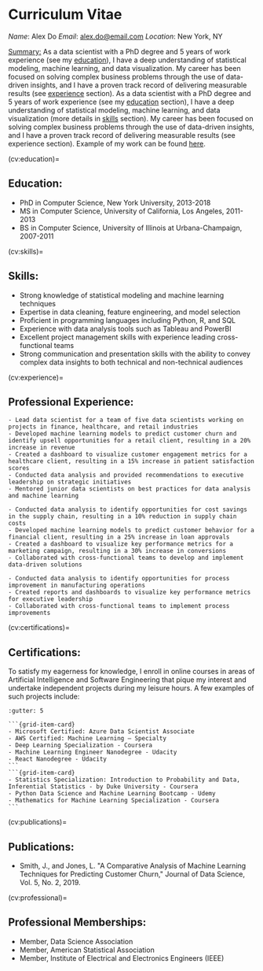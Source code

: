 # Curriculum Vitae

*Name*: Alex Do 
*Email*: alex.do@email.com 
*Location*: New York, NY

<u>Summary:</u>
As a data scientist with a PhD degree and 5 years of work experience (see my [education](cv:education)), I have a deep understanding of statistical modeling, machine learning, and data visualization. My career has been focused on solving complex business problems through the use of data-driven insights, and I have a proven track record of delivering measurable results (see [experience](cv:experience) section). As a data scientist with a PhD degree and 5 years of work experience (see my [education](cv:education) section), I have a deep understanding of statistical modeling, machine learning, and data visualization (more details in [skills](cv:skills) section). My career has been focused on solving complex business problems through the use of data-driven insights, and I have a proven track record of delivering measurable results (see experience section). Example of my work can be found [here](analysis_example.ipynb).

(cv:education)=
## Education:
- PhD in Computer Science, New York University, 2013-2018
- MS in Computer Science, University of California, Los Angeles, 2011-2013
- BS in Computer Science, University of Illinois at Urbana-Champaign, 2007-2011

(cv:skills)=
## Skills:
- Strong knowledge of statistical modeling and machine learning techniques
- Expertise in data cleaning, feature engineering, and model selection
- Proficient in programming languages including Python, R, and SQL
- Experience with data analysis tools such as Tableau and PowerBI
- Excellent project management skills with experience leading cross-functional teams
- Strong communication and presentation skills with the ability to convey complex data insights to both technical and non-technical audiences

(cv:experience)=
## Professional Experience:
```{dropdown} **Data Scientist, ABC Corporation, New York, NY, 2018-present**
- Lead data scientist for a team of five data scientists working on projects in finance, healthcare, and retail industries
- Developed machine learning models to predict customer churn and identify upsell opportunities for a retail client, resulting in a 20% increase in revenue
- Created a dashboard to visualize customer engagement metrics for a healthcare client, resulting in a 15% increase in patient satisfaction scores
- Conducted data analysis and provided recommendations to executive leadership on strategic initiatives
- Mentored junior data scientists on best practices for data analysis and machine learning
```
```{dropdown} **Data Scientist, XYZ Corporation, Los Angeles, CA, 2016-2018**
- Conducted data analysis to identify opportunities for cost savings in the supply chain, resulting in a 10% reduction in supply chain costs
- Developed machine learning models to predict customer behavior for a financial client, resulting in a 25% increase in loan approvals
- Created a dashboard to visualize key performance metrics for a marketing campaign, resulting in a 30% increase in conversions
- Collaborated with cross-functional teams to develop and implement data-driven solutions
```
```{dropdown} **Data Analyst, DEF Corporation, Urbana-Champaign, IL, 2011-2016**
- Conducted data analysis to identify opportunities for process improvement in manufacturing operations
- Created reports and dashboards to visualize key performance metrics for executive leadership
- Collaborated with cross-functional teams to implement process improvements
```

(cv:certifications)=
## Certifications:
To satisfy my eagerness for knowledge, I enroll in online courses in areas of Artificial Intelligence and Software Engineering that pique my interest and undertake independent projects during my leisure hours. A few examples of such projects include:

````{grid}
:gutter: 5

```{grid-item-card}
- Microsoft Certified: Azure Data Scientist Associate
- AWS Certified: Machine Learning – Specialty
- Deep Learning Specialization - Coursera
- Machine Learning Engineer Nanodegree - Udacity
- React Nanodegree - Udacity
```
```{grid-item-card}
- Statistics Specialization: Introduction to Probability and Data, Inferential Statistics - by Duke University - Coursera
- Python Data Science and Machine Learning Bootcamp - Udemy
- Mathematics for Machine Learning Specialization - Coursera
```
````

(cv:publications)=
## Publications:
- Smith, J., and Jones, L. "A Comparative Analysis of Machine Learning Techniques for Predicting Customer Churn," Journal of Data Science, Vol. 5, No. 2, 2019.

(cv:professional)=
## Professional Memberships:
- Member, Data Science Association
- Member, American Statistical Association
- Member, Institute of Electrical and Electronics Engineers (IEEE)
